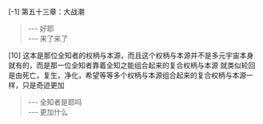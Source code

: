 
[-1] 第五十三章：大战潮
>--- 好耶<br>
>--- 来了来了<br>

[10] 这本是那位全知者的权柄与本源，而且这个权柄与本源并不是多元宇宙本身就有的，而是那一位全知者靠着全知之能组合起来的复合权柄与本源 就类似轮回是由死亡，复生，净化，希望等等多个权柄与本源组合起来的复合权柄与本源一样，只是奇迹更加
>--- 全知者是耶吗<br>
>--- 更加什么<br>
